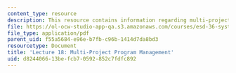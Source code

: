 ```yaml
---
content_type: resource
description: This resource contains information regarding multi-project program management.
file: https://ol-ocw-studio-app-qa.s3.amazonaws.com/courses/esd-36-system-project-management-fall-2012/d824406613befcb70592852c7fdfc892_MITESD_36F12_Lec18.pdf
file_type: application/pdf
parent_uid: f55a5684-e96e-b7fb-c96b-1414d7da8bd3
resourcetype: Document
title: 'Lecture 18: Multi-Project Program Management'
uid: d8244066-13be-fcb7-0592-852c7fdfc892
---
```

